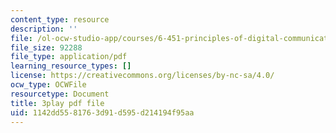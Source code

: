 ```yaml
---
content_type: resource
description: ''
file: /ol-ocw-studio-app/courses/6-451-principles-of-digital-communication-ii-spring-2005/1142dd5581763d91d595d214194f95aa_GQVlVhGKfHc.pdf
file_size: 92288
file_type: application/pdf
learning_resource_types: []
license: https://creativecommons.org/licenses/by-nc-sa/4.0/
ocw_type: OCWFile
resourcetype: Document
title: 3play pdf file
uid: 1142dd55-8176-3d91-d595-d214194f95aa
---
```

